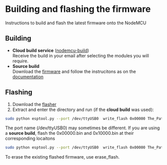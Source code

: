 # Building and flashing the firmware

Instructions to build and flash the latest firmware onto the NodeMCU

## Building
- **Cloud build service** ([nodemcu-build](www.nodemcu-build.com))
<br>  Receive the build in your email after selecting the modules you will require.
- **Source build**
<br> Download the [firmware] and follow the instrucitons as on the [documentation][flash-doc]

[firmware]:https://github.com/nodemcu/nodemcu-firmware
[flash-doc]:https://nodemcu.readthedocs.io/en/master/flash/

## Flashing
1. Download the [flasher](https://github.com/espressif/esptool)
2. Extract and enter the directory and run (if the **cloud build** was used):
```bash
sudo python esptool.py --port /dev/ttyUSB0  write_flash 0x00000 The_Path_To_The_NodeMCU_Firmware.bin`
```
The port name (/dev/ttyUSB0) may sometimes be different. If you are using a **source build**, flash the 0x00000.bin and 0x10000.bin at their corresponding locaitons
```bash
sudo python esptool.py --port /dev/ttyUSB0  write_flash 0x00000 The_Path_To_0x00000.bin 0x10000 The_Path_To_0x10000.bin
```
To erase the existing flashed firmware, use erase_flash.
